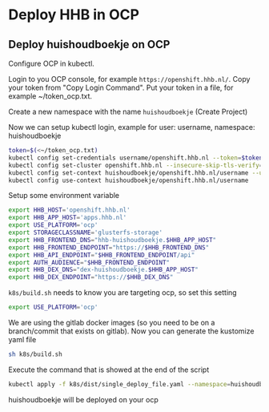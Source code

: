 # Deploy HHB in OCP

## Deploy huishoudboekje on OCP

Configure OCP in kubectl.

Login to you OCP console, for example `https://openshift.hhb.nl/`. Copy your token from "Copy Login Command". Put your token in a file, for example ~/token_ocp.txt.

Create a new namespace with the name `huishoudboekje` (Create Project)

Now we can setup kubectl login, example for user: username, namespace: huishoudboekje

```bash
token=$(<~/token_ocp.txt)
kubectl config set-credentials username/openshift.hhb.nl --token=$token
kubectl config set-cluster openshift.hhb.nl --insecure-skip-tls-verify=true --server=https://openshift.hhb.nl
kubectl config set-context huishoudboekje/openshift.hhb.nl/username --user=username/openshift.hhb.nl--namespace=huishoudboekje --cluster=openshift.hhb.nl
kubectl config use-context huishoudboekje/openshift.hhb.nl/username
```

Setup some environment variable

```bash
export HHB_HOST='openshift.hhb.nl'
export HHB_APP_HOST='apps.hhb.nl'
export USE_PLATFORM='ocp'
export STORAGECLASSNAME='glusterfs-storage'
export HHB_FRONTEND_DNS="hhb-huishoudboekje.$HHB_APP_HOST"
export HHB_FRONTEND_ENDPOINT="https://$HHB_FRONTEND_DNS"
export HHB_API_ENDPOINT="$HHB_FRONTEND_ENDPOINT/api"
export AUTH_AUDIENCE="$HHB_FRONTEND_ENDPOINT"
export HHB_DEX_DNS="dex-huishoudboekje.$HHB_APP_HOST"
export HHB_DEX_ENDPOINT="https://$HHB_DEX_DNS"
```

`k8s/build.sh` needs to know you are targeting ocp, so set this setting

```bash
export USE_PLATFORM='ocp'
```

We are using the gitlab docker images (so you need to be on a branch/commit that exists on gitlab).
Now you can generate the kustomize yaml file

```bash
sh k8s/build.sh
```

Execute the command that is showed at the end of the script

```bash
kubectl apply -f k8s/dist/single_deploy_file.yaml --namespace=huishoudboekje
```

huishoudboekje will be deployed on your ocp
